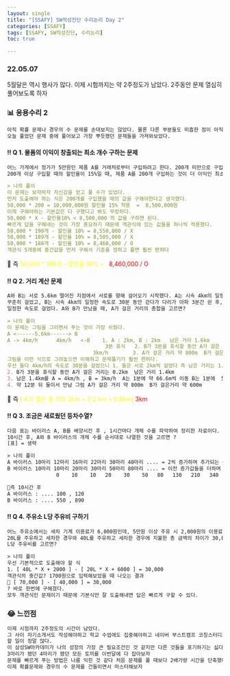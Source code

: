 ```yaml
---
layout: single
title: "[SSAFY] SW적성진단 수리논리 Day 2"
categories: [SSAFY]
tags: [SSAFY, SW적성진단, 수리논리]
toc: true

---
```


### 22.05.07

5월달은 역시 행사가 많다. 이제 시험까지는 약 2주정도가 남았다. 2주동안 문제 열심히 풀어보도록 하자 

### 📊  응용수리 2

```md
아직 확률 문제나 경우의 수 문제를 손대보지는 않았다. 물론 다른 부분들도 미흡한 점이 아직은 많지만 
오늘 풀었던 문제 중에 풀어보고 가장 뿌듯했던 문제들을 가져와보았다. 
```

#### ‼️ Q 1. 물품의 이익이 창출되는 최소 개수 구하는 문제 

```md
어느 가게에서 정가가 5만원인 제품 A를 거래처로부터 구입하려고 한다. 200개 미만으로 구입할 때의 할인율이 10%이고,
200개 이상 구입할 때의 할인율이 15%일 때, 제품 A를 200개 구입하는 것이 더 이익인 최소 개수를 고르면? 

> 나의 풀이 
이 문제는 보자마자 자신감을 얻고 풀 수가 있었다. 
먼저 도출해야 하는 식은 200개를 구입했을 때의 값을 구해야한다고 생각했다. 
50,000 * 200 = 10,000,000원 할인율 15% 적용  =  8,500,000원 
이제 구해야하는 기본값은 다 구했다고 봐도 무방하다. 
50,000 * X - 할인율10% < 8,500,000 의 값을 구하면 된다. 
빠르게 답을 구해내는 것이 가장 중요하기 때문에 객관식에 있는 값들을 하나씩 적용했다. 
50,000 * 190개 - 할인율 10% = 8,550,000 / X
50,000 * 189개 - 할인율 10% = 8,505,000 / X
50,000 * 188개 - 할인율 10% = 8,460,000 / O
객관식 5개중에 중간값을 먼저 구해서 기준을 정하고 풀면 훨씬 편하다 
```
🔑 즉 <span style="color:yellow"> 50,000 * 188개 - 할인율 10% =  </span> <span style="color:red"> 8,460,000 / O </span> 



#### ‼️ Q 2. 거리 계산 문제 

```md
A와 B는 서로 5.6km 떨어진 지점에서 서로를 향해 걸어오기 시작했다. A는 시속 4km의 일정한 속도로 
꾸준히 걸었고, B는 시속 4km의 일정한 속도로 30분 동안 걷다가 다리가 아파 3분간 쉰 후, 시속 3km의 
일정한 속도로 걸었다. A와 B가 만났을 때, A가 걸은 거리의 총합을 고르면? 

> 나의 풀이 
이 문제는 그림을 그리면서 푸는 것이 가장 쉬웠다. 
A <------5.6km------> B
A -> 4km/h		4km/h	<-B    1. A : 2km, B : 2km   남은 거리 1.6km 
							  	3분 휴식   2. B가 3분을 휴식할 동안 A가 걸은 거리는 0.2km  남은 거리 1.4km
							3km/h        3. A가 걸은 거리 약 800m  B가 걸은거리 약 600m 
그림을 이런 식으로 그려놓으면 이해하고 문제풀기가 훨씬 편하다. 
우선 둘다 4km/h의 속도로 30분을 걸었으니 1. 둘은 서로 2km씩 걸었다 즉 남은 거리는 1.6km 
2. B가 3분을 휴식할 동안 A가 걸은 거리는 0.2km  남은 거리 1.4km
3. 남은 1.4km를 A = 4km/h , B = 3km/h  A는 1분에 약 66.6m씩 이동 B는 1분에  50m씩 이동 
4. 약 12분 뒤 둘이서 만남 그럼 A가 걸은 거리 약 800m  B가 걸은거리 약 600m 
```
🔑 즉 <span style="color:yellow"> [ A가 걸은 총 거리 2km + 0.2 km + 0.8km] </span>  <span style="color:red"> 3km </span>

#### ‼️ Q 3. 조금은 새로웠던 등차수열? 

```html
다음 표는 바이러스 A, B를 배양시킨 후 , 1시간마다 개체 수를 파악하여 정리한 자료이다. 
10시간 후, A와 B 바이러스의 개체 수를 순서대로 나열한 것을 고르면 ? 
[표] = 생략 

> 나의 풀이 
A 바이러스 10마리 12마리 16마리 22마리 30마리 40마리 .... = 2씩 증가하며 추가되는 등차수열 
B 바이러스 10마리 10마리 20마리 30마리 50마리 80마리 .... = 이전 증가값들을 더하며 늘어나는 등차수열 
  				0    10    10   20    30    50   80   130   210   340 

🔑즉 10시간 후 
A 바이러스 : .... 100 , 120 
B 바이러스 : .... 550 , 890 
```


#### ‼️ Q 4. 주유소 L당 주유비 구하기 

```html
어느 주유소에서는 세차 기계 이용료가 6,000원인데, 5만원 이상 주유 시 2,000원의 이용료만 받고있다. 
20L를 주유하고 세차한 경우와 40L를 주유하고 세차한 경우에 지불한 총 금액의 차이가 30,000원이었다고 할 때,
L당 주유비를 고르면? 

> 나의 풀이 
우선 기본적으로 도출해야 할 식 
1. [ 40L * X + 2000 ] - [ 20L * X + 6000 ] = 30,000 
객관식의 중간값? 1700원으로 입력해보았을 때 나오는 결과 
🔑 [ 70,000 ] - [ 40,000 ] = 30,000 
? 바로 한번에 구해졌다. 
모두 객관식인 문제이기 때문에 기본식만 잘 도출해내면 답은 빠르게 구할 수 있다. 
```
### 😂 느낀점 

```html	
이제 시험까지 2주정도의 시간이 남았다. 
그 사이 자기소개서도 작성해야하고 학교 수업에도 집중해야하고 네이버 부스트캠프 코칭스터디도 집중해야한다. 
할 일이 정말 많다. 
이 삼성SW아카데미가 나의 성장의 가장 큰 필요조건인 것 같지만 다른 것들을 포기하기는 싫다. 
3마리가 됐던 4마리가 됐던 모든 토끼를 이번달에 다 잡아보자 
문제를 빠르게 푸는 방법은 나름 익힌 것 같다 처음 문제를 풀 때보다 2배가량 시간을 단축했다. 
이제 확률문제와 경우의 수 문제를 건들이면서 마스터해보자 
```